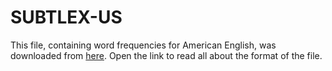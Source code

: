 # SUBTLEX-US

This file, containing word frequencies for American English, was downloaded from [here](http://www.ugent.be/pp/experimentele-psychologie/en/research/documents/subtlexus).
Open the link to read all about the format of the file.
